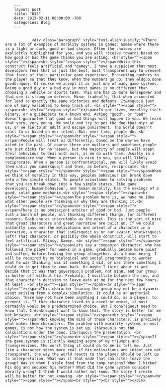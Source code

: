 
        ---
        layout: post
        title: "015"
        date: 2013-02-11 00:00:00 -700
        categories: Blog
        ---

        
				<div class="paragraph" style="text-align:justify;">There are a lot of examples of morality systems in games. Games where there is a light or dark, good or bad choice. Often the choices are explicitly highlighted for you, and you will receive rewards based on how good or bad the game thinks you are acting. <br style=""><span style=""></span><br style=""><span style=""></span>While this construct feels artificial and "gamey", I have a suspicion that most developers feel that is just the best, most transparent way to present that facet of their particular game experience. Presenting numbers to the player so that they know, when the numbers go up, they &ldquo;done good&rdquo;. Of course we accept it as just one of many game systems. Being a good guy or a bad guy in most games is no different than choosing a vehicle or sports team. This one has 15 more horsepower and that one is strong on defense. Minor tradeoffs, that when accounted for lead to exactly the same victories and defeats. It&rsquo;s just one of many variables to keep track of. <br style=""><span style=""></span><br style=""><span style=""></span>In our lives, morality isn't binary, or a guideposts to a known end. Acting "good", or "bad" doesn't guarantee that good or bad things will happen to you. We learn that very, very young. We smile and try to pet the dog that nips at us, or we lie to an adult and escape punishment. The world doesn't react to us based on our intent. But, over time, people do. <br style=""><span style=""></span><br style=""><span style=""></span>People will treat us differently, based on the way we have acted in the past. Of course there are outliers and sometimes people are just dicks for no reason, but the majority of people will adapt their behaviour to deal with ours, as we do with them. Usually in a complementary way. When a person is nice to you, you will likely reciprocate. When a person is confrontational, you will likely avoid them until you can&rsquo;t and then, as before, reciprocate. <br style=""><span style=""></span><br style=""><span style=""></span>When we think of morality in this way, peoples behaviour can break down into a few simple states. To people accustomed to solving problems that you can break down into a few simple states, like game developers, human behaviour, and human morality, has the makings of a good, solid game mechanic.<br style=""><span style=""></span><br style=""><span style=""></span>The problem here is, we have no idea what other people are thinking or why they are thinking it.<br style=""><span style=""></span><br style=""><span style=""></span>There is no omniscient arbiter of good or bad. Just people. Just a bunch of people, all thinking different things, for different reasons. Each one as inscrutable as the next. This is the sort of mire that great characters and great narrative are built on. If we could instantly suss out the motivations and intent of a character in a narrative, a character that isn&rsquo;t us or our avatar, what&rsquo;s left? That character, or possibly the whole construct, will start to feel artificial. Flimsy. Gamey. <br style=""><span style=""></span><br style=""><span style=""></span>Lets say a companion character, who has followed the player for weeks in a game, gradually became more quiet and sullen, before leaving the group altogether. As a human being, I will be required by my biological and social programming to wonder what he was thinking, was it something I did, or was there something I could do to get them to come back. Or maybe I think about it and decide that it was that guy&rsquo;s problem, not mine, and our group is better off without him. Probably, I oscillate between the two, and that character's decision to leave eats at me for the next few hours. At least. <br style=""><span style=""></span><br style=""><span style=""></span>This character leaving the group may not be a dynamic event arising from a complex simulation. It could be an authorial choice. There may not have been anything I could do, as a player, to prevent it. If this character lived in a novel or movie, it most certainly would be a predetermined choice. But I don&rsquo;t need to know that. I don&rsquo;t want to know that. The story is better for me not knowing. <br style=""><span style=""></span><br style=""><span style=""></span>Not knowing the mind of these characters, is precisely what makes them characters. The problem with morality systems in most games, is not how the system is set up. It&rsquo;s not the calculations under the hood. It&rsquo;s the presentation. <br style=""><span style=""></span><br style=""><span style=""></span>If the game system is silently keeping score of my triumphs and transgressions, the worst thing it could do to me is tell me. Just like a character seems more real if his motivations and intent are not transparent, the way the world reacts to the player should be left up to interpretation. What was it that made that character leave the group? Was it when I stole food from the camp rations? When I kicked his dog and seduced his mother? What did the game system consider morally wrong? I think I would rather not know. The story I create will be better for not knowing. <br style=""><span style=""></span><br style=""><span style=""></span><br style=""><br style=""></div>

		
        